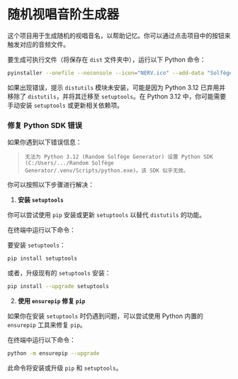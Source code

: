 # 随机视唱音阶生成器

这个项目用于生成随机的视唱音名，以帮助记忆。你可以通过点击项目中的按钮来触发对应的音频文件。

要生成可执行文件（将保存在 `dist` 文件夹中），运行以下 Python 命令：

```bash
pyinstaller --onefile --noconsole --icon="NERV.ico" --add-data "Solfège;Solfège" Random_Solfège_Generator.py
```

如果出现错误，提示 `distutils` 模块未安装，可能是因为 Python 3.12 已弃用并移除了 `distutils`，并将其迁移至 `setuptools`。在 Python 3.12 中，你可能需要手动安装 `setuptools` 或更新相关依赖项。

### 修复 Python SDK 错误

如果你遇到以下错误信息：

>   `无法为 Python 3.12 (Random Solfège Generator) 设置 Python SDK (C:/Users/.../Random Solfège Generator/.venv/Scripts/python.exe)。该 SDK 似乎无效。`

你可以按照以下步骤进行解决：

1. **安装 `setuptools`**

你可以尝试使用 `pip` 安装或更新 `setuptools` 以替代 `distutils` 的功能。

在终端中运行以下命令：

要安装 `setuptools`：

```bash
pip install setuptools
```

或者，升级现有的 `setuptools` 安装：

```bash
pip install --upgrade setuptools
```

2. **使用 `ensurepip` 修复 `pip`**

如果你在安装 `setuptools` 时仍遇到问题，可以尝试使用 Python 内置的 `ensurepip` 工具来修复 `pip`。

在终端中运行以下命令：

```bash
python -m ensurepip --upgrade
```

此命令将安装或升级 `pip` 和 `setuptools`。
